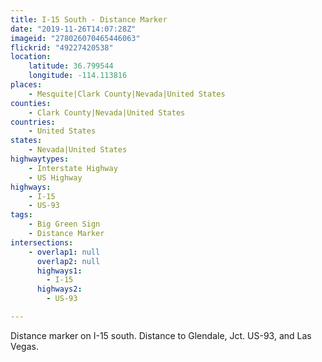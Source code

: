 ```yaml
---
title: I-15 South - Distance Marker
date: "2019-11-26T14:07:28Z"
imageid: "278026070465446063"
flickrid: "49227420538"
location:
    latitude: 36.799544
    longitude: -114.113816
places:
    - Mesquite|Clark County|Nevada|United States
counties:
    - Clark County|Nevada|United States
countries:
    - United States
states:
    - Nevada|United States
highwaytypes:
    - Interstate Highway
    - US Highway
highways:
    - I-15
    - US-93
tags:
    - Big Green Sign
    - Distance Marker
intersections:
    - overlap1: null
      overlap2: null
      highways1:
        - I-15
      highways2:
        - US-93

---
```

Distance marker on I-15 south.  Distance to Glendale, Jct. US-93, and Las Vegas.